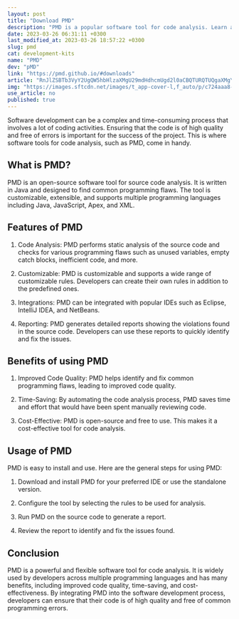 ```yaml
---
layout: post
title: "Download PMD"
description: "PMD is a popular software tool for code analysis. Learn about its features, benefits, and usage in this article."
date: 2023-03-26 06:31:11 +0300
last_modified_at: 2023-03-26 18:57:22 +0300
slug: pmd
cat: development-kits
name: "PMD"
dev: "pMD"
link: "https://pmd.github.io/#downloads"
article: "RnJlZSBTb3VyY2UgQW5hbHlzaXMgU29mdHdhcmUgd2l0aCBQTURQTUQgaXMgYSBmcmVlIGFuYWx5c2lzIHRvb2wgdGhhdCBjYW4gYmUgdXNlZCB0byBjaGVjayBzb3VyY2UgcHJvZ3JhbXMgZm9yIGNvbW1vbiBmbGF3cyBzdWNoIGFzIGVtcHR5IGNhdGNoIGJveGVzIGFuZCBjb2RpbmcgaXNzdWVzLCBpbmNsdWRpbmcgYSBjb3B5L3Bhc3RlIGRldGVjdG9yLiBJdCBpcyBhIHN0YXRpYyBjb2RlIGFuYWx5emVyIGFuZCBpZGVudGlmaWVzIGlzc3VlcyBpbiBKYXZhIHNjcmlwdCBhbG9uZyB3aXRoIG1hbnkgb3RoZXJzLg=="
img: "https://images.sftcdn.net/images/t_app-cover-l,f_auto/p/c724aaa8-f07a-417d-a58c-91eb0d243760/2720744603/pmd-screenshot_cpd.png"
use_article: no
published: true
---
```



Software development can be a complex and time-consuming process that involves a lot of coding activities. Ensuring that the code is of high quality and free of errors is important for the success of the project. This is where software tools for code analysis, such as PMD, come in handy.

## What is PMD?

PMD is an open-source software tool for source code analysis. It is written in Java and designed to find common programming flaws. The tool is customizable, extensible, and supports multiple programming languages including Java, JavaScript, Apex, and XML.

## Features of PMD

1. Code Analysis: PMD performs static analysis of the source code and checks for various programming flaws such as unused variables, empty catch blocks, inefficient code, and more.

2. Customizable: PMD is customizable and supports a wide range of customizable rules. Developers can create their own rules in addition to the predefined ones.

3. Integrations: PMD can be integrated with popular IDEs such as Eclipse, IntelliJ IDEA, and NetBeans.

4. Reporting: PMD generates detailed reports showing the violations found in the source code. Developers can use these reports to quickly identify and fix the issues.

## Benefits of using PMD

1. Improved Code Quality: PMD helps identify and fix common programming flaws, leading to improved code quality.

2. Time-Saving: By automating the code analysis process, PMD saves time and effort that would have been spent manually reviewing code.

3. Cost-Effective: PMD is open-source and free to use. This makes it a cost-effective tool for code analysis.

## Usage of PMD

PMD is easy to install and use. Here are the general steps for using PMD:

1. Download and install PMD for your preferred IDE or use the standalone version.

2. Configure the tool by selecting the rules to be used for analysis.

3. Run PMD on the source code to generate a report.

4. Review the report to identify and fix the issues found.

## Conclusion

PMD is a powerful and flexible software tool for code analysis. It is widely used by developers across multiple programming languages and has many benefits, including improved code quality, time-saving, and cost-effectiveness. By integrating PMD into the software development process, developers can ensure that their code is of high quality and free of common programming errors.